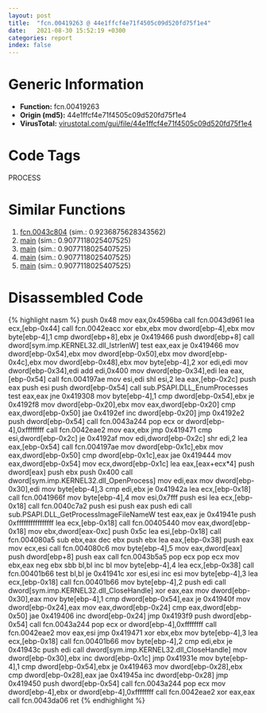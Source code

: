 ```yaml
---
layout: post
title:  "fcn.00419263 @ 44e1ffcf4e71f4505c09d520fd75f1e4"
date:   2021-08-30 15:52:19 +0300
categories: report
index: false
---
```


# Generic Information
- **Function:** fcn.00419263
- **Origin (md5):** 44e1ffcf4e71f4505c09d520fd75f1e4
- **VirusTotal:** [virustotal.com/gui/file/44e1ffcf4e71f4505c09d520fd75f1e4][virustotal_ref]

# Code Tags
<span class="tag" id="PROCESS">PROCESS</span>


# Similar Functions

1. [fcn.0043c804][similar_1_ref] (sim.: 0.9236875628343562)
2. [main][similar_2_ref] (sim.: 0.9077118025407525)
3. [main][similar_3_ref] (sim.: 0.9077118025407525)
4. [main][similar_4_ref] (sim.: 0.9077118025407525)
5. [main][similar_5_ref] (sim.: 0.9077118025407525)


# Disassembled Code

{% highlight nasm %}
push 0x48
mov eax,0x4596ba
call fcn.0043d961
lea ecx,[ebp-0x44]
call fcn.0042eacc
xor ebx,ebx
mov dword[ebp-4],ebx
mov byte[ebp-4],1
cmp dword[ebp+8],ebx
je 0x419466
push dword[ebp+8]
call dword[sym.imp.KERNEL32.dll_lstrlenW]
test eax,eax
je 0x419466
mov dword[ebp-0x54],ebx
mov dword[ebp-0x50],ebx
mov dword[ebp-0x4c],ebx
mov dword[ebp-0x48],ebx
mov byte[ebp-4],2
xor edi,edi
mov dword[ebp-0x34],edi
add edi,0x400
mov dword[ebp-0x34],edi
lea eax,[ebp-0x54]
call fcn.004197ae
mov esi,edi
shl esi,2
lea eax,[ebp-0x2c]
push eax
push esi
push dword[ebp-0x54]
call sub.PSAPI.DLL_EnumProcesses
test eax,eax
jne 0x419308
mov byte[ebp-4],1
cmp dword[ebp-0x54],ebx
je 0x4192f8
mov dword[ebp-0x20],ebx
mov eax,dword[ebp-0x20]
cmp eax,dword[ebp-0x50]
jae 0x4192ef
inc dword[ebp-0x20]
jmp 0x4192e2
push dword[ebp-0x54]
call fcn.0043a244
pop ecx
or dword[ebp-4],0xffffffff
call fcn.0042eae2
mov eax,ebx
jmp 0x419471
cmp esi,dword[ebp-0x2c]
je 0x4192af
mov edi,dword[ebp-0x2c]
shr edi,2
lea eax,[ebp-0x54]
call fcn.004197ae
mov dword[ebp-0x1c],ebx
mov eax,dword[ebp-0x50]
cmp dword[ebp-0x1c],eax
jae 0x419444
mov eax,dword[ebp-0x54]
mov ecx,dword[ebp-0x1c]
lea eax,[eax+ecx*4]
push dword[eax]
push ebx
push 0x400
call dword[sym.imp.KERNEL32.dll_OpenProcess]
mov edi,eax
mov dword[ebp-0x30],edi
mov byte[ebp-4],3
cmp edi,ebx
je 0x41942a
lea ecx,[ebp-0x18]
call fcn.0041966f
mov byte[ebp-4],4
mov esi,0x7fff
push esi
lea ecx,[ebp-0x18]
call fcn.0040c7a2
push esi
push eax
push edi
call sub.PSAPI.DLL_GetProcessImageFileNameW
test eax,eax
je 0x41941e
push 0xffffffffffffffff
lea ecx,[ebp-0x18]
call fcn.00405440
mov eax,dword[ebp-0x18]
mov ebx,dword[eax-0xc]
push 0x5c
lea esi,[ebp-0x18]
call fcn.004080a5
sub ebx,eax
dec ebx
push ebx
lea eax,[ebp-0x38]
push eax
mov ecx,esi
call fcn.004080c6
mov byte[ebp-4],5
mov eax,dword[eax]
push dword[ebp+8]
push eax
call fcn.0043b5a5
pop ecx
pop ecx
mov ebx,eax
neg ebx
sbb bl,bl
inc bl
mov byte[ebp-4],4
lea ecx,[ebp-0x38]
call fcn.00401b66
test bl,bl
je 0x41941c
xor esi,esi
inc esi
mov byte[ebp-4],3
lea ecx,[ebp-0x18]
call fcn.00401b66
mov byte[ebp-4],2
push edi
call dword[sym.imp.KERNEL32.dll_CloseHandle]
xor eax,eax
mov dword[ebp-0x30],eax
mov byte[ebp-4],1
cmp dword[ebp-0x54],eax
je 0x41940f
mov dword[ebp-0x24],eax
mov eax,dword[ebp-0x24]
cmp eax,dword[ebp-0x50]
jae 0x419406
inc dword[ebp-0x24]
jmp 0x4193f9
push dword[ebp-0x54]
call fcn.0043a244
pop ecx
or dword[ebp-4],0xffffffff
call fcn.0042eae2
mov eax,esi
jmp 0x419471
xor ebx,ebx
mov byte[ebp-4],3
lea ecx,[ebp-0x18]
call fcn.00401b66
mov byte[ebp-4],2
cmp edi,ebx
je 0x41943c
push edi
call dword[sym.imp.KERNEL32.dll_CloseHandle]
mov dword[ebp-0x30],ebx
inc dword[ebp-0x1c]
jmp 0x41931e
mov byte[ebp-4],1
cmp dword[ebp-0x54],ebx
je 0x419463
mov dword[ebp-0x28],ebx
cmp dword[ebp-0x28],eax
jae 0x41945a
inc dword[ebp-0x28]
jmp 0x419450
push dword[ebp-0x54]
call fcn.0043a244
pop ecx
mov dword[ebp-4],ebx
or dword[ebp-4],0xffffffff
call fcn.0042eae2
xor eax,eax
call fcn.0043da06
ret
{% endhighlight %}


[similar_1_ref]: /report/fcn.0043c804@56a02334aea008c131d2741a089910fb
[similar_2_ref]: /report/main@7307643b343733b7fbd7b4b4fb482515
[similar_3_ref]: /report/main@44a756939733df3681808b122b91651f
[similar_4_ref]: /report/main@a314f14b11fc4f772a3e30c11b5cb1d4
[similar_5_ref]: /report/main@13ef005ca8ff2306b83fd3ae03f29104
[virustotal_ref]: https://www.virustotal.com/gui/file/44e1ffcf4e71f4505c09d520fd75f1e4